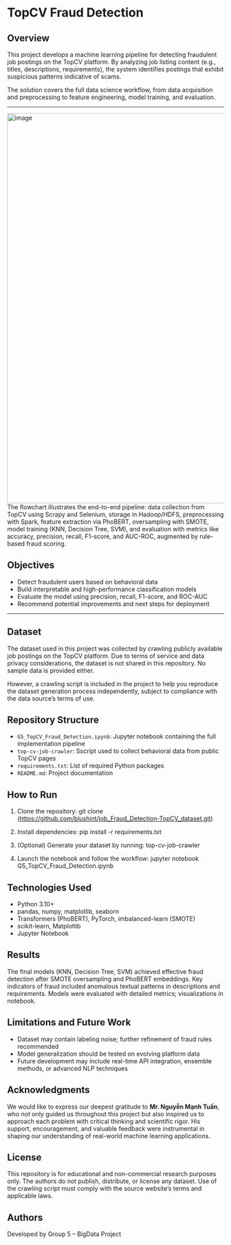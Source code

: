 # TopCV Fraud Detection

## Overview

This project develops a machine learning pipeline for detecting fraudulent job postings on the TopCV platform. By analyzing job listing content (e.g., titles, descriptions, requirements), the system identifies postings that exhibit suspicious patterns indicative of scams.

The solution covers the full data science workflow, from data acquisition and preprocessing to feature engineering, model training, and evaluation.

---
<img width="1442" height="907" alt="image" src="https://github.com/user-attachments/assets/13c92763-5006-482c-99c6-169082a9a07f" />
The flowchart illustrates the end-to-end pipeline: data collection from TopCV using Scrapy and Selenium, storage in Hadoop/HDFS, preprocessing with Spark, feature extraction via PhoBERT, oversampling with SMOTE, model training (KNN, Decision Tree, SVM), and evaluation with metrics like accuracy, precision, recall, F1-score, and AUC-ROC, augmented by rule-based fraud scoring.

## Objectives

- Detect fraudulent users based on behavioral data
- Build interpretable and high-performance classification models
- Evaluate the model using precision, recall, F1-score, and ROC-AUC
- Recommend potential improvements and next steps for deployment

---

## Dataset

The dataset used in this project was collected by crawling publicly available job postings on the TopCV platform. Due to terms of service and data privacy considerations, the dataset is not shared in this repository. No sample data is provided either.

However, a crawling script is included in the project to help you reproduce the dataset generation process independently, subject to compliance with the data source’s terms of use.

## Repository Structure

- `G5_TopCV_Fraud_Detection.ipynb`: Jupyter notebook containing the full implementation pipeline
- `top-cv-job-crawler`: Sscript used to collect behavioral data from public TopCV pages
- `requirements.txt`: List of required Python packages
- `README.md`: Project documentation

## How to Run

1. Clone the repository:
   git clone (https://github.com/blushint/job_Fraud_Detection-TopCV_dataset.git)

2. Install dependencies:
   pip install -r requirements.txt

3. (Optional) Generate your dataset by running:
   top-cv-job-crawler

4. Launch the notebook and follow the workflow:
   jupyter notebook G5_TopCV_Fraud_Detection.ipynb

## Technologies Used

- Python 3.10+
- pandas, numpy, matplotlib, seaborn
- Transformers (PhoBERT), PyTorch, imbalanced-learn (SMOTE)
- scikit-learn, Matplotlib
- Jupyter Notebook

## Results

The final models (KNN, Decision Tree, SVM) achieved effective fraud detection after SMOTE oversampling and PhoBERT embeddings. 
Key indicators of fraud included anomalous textual patterns in descriptions and requirements. Models were evaluated with detailed metrics; visualizations in notebook.

## Limitations and Future Work

- Dataset may contain labeling noise; further refinement of fraud rules recommended
- Model generalization should be tested on evolving platform data
- Future development may include real-time API integration, ensemble methods, or advanced NLP techniques

## Acknowledgments

We would like to express our deepest gratitude to **Mr. Nguyễn Mạnh Tuấn**, who not only guided us throughout this project but also inspired us to approach each problem with critical thinking and scientific rigor.
His support, encouragement, and valuable feedback were instrumental in shaping our understanding of real-world machine learning applications.  


## License

This repository is for educational and non-commercial research purposes only. The authors do not publish, distribute, or license any dataset. Use of the crawling script must comply with the source website’s terms and applicable laws.

## Authors

Developed by Group 5 – BigData Project

